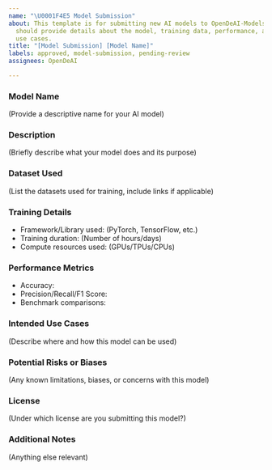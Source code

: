 ```yaml
---
name: "\U0001F4E5 Model Submission"
about: This template is for submitting new AI models to OpenDeAI-Models. Contributors
  should provide details about the model, training data, performance, and intended
  use cases.
title: "[Model Submission] [Model Name]"
labels: approved, model-submission, pending-review
assignees: OpenDeAI

---
```


### Model Name  
(Provide a descriptive name for your AI model)

### Description  
(Briefly describe what your model does and its purpose)

### Dataset Used  
(List the datasets used for training, include links if applicable)

### Training Details  
- Framework/Library used: (PyTorch, TensorFlow, etc.)  
- Training duration: (Number of hours/days)  
- Compute resources used: (GPUs/TPUs/CPUs)

### Performance Metrics  
- Accuracy:  
- Precision/Recall/F1 Score:  
- Benchmark comparisons:

### Intended Use Cases  
(Describe where and how this model can be used)

### Potential Risks or Biases  
(Any known limitations, biases, or concerns with this model)

### License  
(Under which license are you submitting this model?)

### Additional Notes  
(Anything else relevant)
